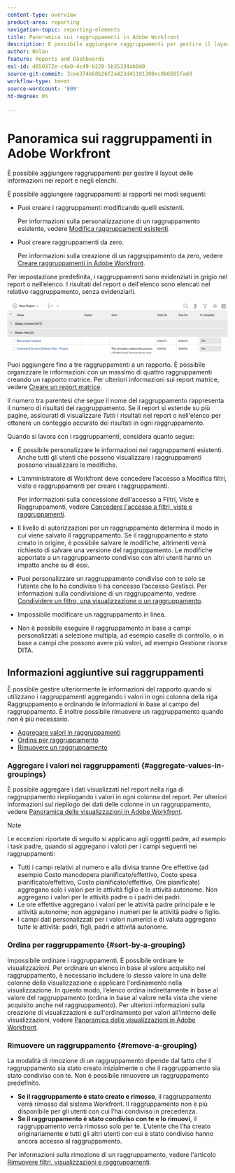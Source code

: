 ```yaml
---
content-type: overview
product-area: reporting
navigation-topic: reporting-elements
title: Panoramica sui raggruppamenti in Adobe Workfront
description: È possibile aggiungere raggruppamenti per gestire il layout delle informazioni nei report e negli elenchi.
author: Nolan
feature: Reports and Dashboards
exl-id: d050372e-c4a0-4c49-b220-5b35334ab8d0
source-git-commit: 3cee374b68b26f2a423d41101300ec8b6685fadd
workflow-type: tm+mt
source-wordcount: '809'
ht-degree: 0%

---
```


# Panoramica sui raggruppamenti in Adobe Workfront

<!-- Audited: 11/2024 -->

<!--(NOTE: This article was supposed to be replaced by "Groupings overview", but decided to keep this here because this is linked in too many places. "Create groupings" and "Edit existing groupings" have been added also (with videos) to replace portions of the old content here.)-->

È possibile aggiungere raggruppamenti per gestire il layout delle informazioni nei report e negli elenchi.

È possibile aggiungere raggruppamenti ai rapporti nei modi seguenti:

* Puoi creare i raggruppamenti modificando quelli esistenti.

  Per informazioni sulla personalizzazione di un raggruppamento esistente, vedere [Modifica raggruppamenti esistenti](../../../reports-and-dashboards/reports/reporting-elements/edit-existing-groupings.md).

* Puoi creare raggruppamenti da zero.

  Per informazioni sulla creazione di un raggruppamento da zero, vedere [Creare raggruppamenti in Adobe Workfront](../../../reports-and-dashboards/reports/reporting-elements/create-groupings.md).

Per impostazione predefinita, i raggruppamenti sono evidenziati in grigio nel report o nell’elenco. I risultati del report o dell&#39;elenco sono elencati nel relativo raggruppamento, senza evidenziarli.

![Esempio di raggruppamenti](assets/grouping-example-blue.png)

Puoi aggiungere fino a tre raggruppamenti a un rapporto. È possibile organizzare le informazioni con un massimo di quattro raggruppamenti creando un rapporto matrice. Per ulteriori informazioni sui report matrice, vedere [Creare un report matrice](../../../reports-and-dashboards/reports/creating-and-managing-reports/create-matrix-report.md).

Il numero tra parentesi che segue il nome del raggruppamento rappresenta il numero di risultati del raggruppamento. Se il report si estende su più pagine, assicurati di visualizzare *Tutti* i risultati nel report o nell&#39;elenco per ottenere un conteggio accurato dei risultati in ogni raggruppamento.

Quando si lavora con i raggruppamenti, considera quanto segue:

* È possibile personalizzare le informazioni nei raggruppamenti esistenti. Anche tutti gli utenti che possono visualizzare i raggruppamenti possono visualizzare le modifiche.
* L’amministratore di Workfront deve concedere l’accesso a Modifica filtri, viste e raggruppamenti per creare i raggruppamenti.

  Per informazioni sulla concessione dell&#39;accesso a Filtri, Viste e Raggruppamenti, vedere [Concedere l&#39;accesso a filtri, viste e raggruppamenti](../../../administration-and-setup/add-users/configure-and-grant-access/grant-access-fvg.md).

* Il livello di autorizzazioni per un raggruppamento determina il modo in cui viene salvato il raggruppamento. Se il raggruppamento è stato creato in origine, è possibile salvare le modifiche, altrimenti verrà richiesto di salvare una versione del raggruppamento. Le modifiche apportate a un raggruppamento condiviso con altri utenti hanno un impatto anche su di essi.
* Puoi personalizzare un raggruppamento condiviso con te solo se l’utente che lo ha condiviso ti ha concesso l’accesso Gestisci. Per informazioni sulla condivisione di un raggruppamento, vedere [Condividere un filtro, una visualizzazione o un raggruppamento](../../../reports-and-dashboards/reports/reporting-elements/share-filter-view-grouping.md).
* Impossibile modificare un raggruppamento in linea.
* Non è possibile eseguire il raggruppamento in base a campi personalizzati a selezione multipla, ad esempio caselle di controllo, o in base a campi che possono avere più valori, ad esempio Gestione risorse DITA.

## Informazioni aggiuntive sui raggruppamenti

È possibile gestire ulteriormente le informazioni del rapporto quando si utilizzano i raggruppamenti aggregando i valori in ogni colonna della riga Raggruppamento e ordinando le informazioni in base al campo del raggruppamento. È inoltre possibile rimuovere un raggruppamento quando non è più necessario.

* [Aggregare valori in raggruppamenti](#aggregate-values-in-groupings)
* [Ordina per raggruppamento](#sort-by-a-grouping)
* [Rimuovere un raggruppamento](#remove-a-grouping)

### Aggregare i valori nei raggruppamenti {#aggregate-values-in-groupings}

È possibile aggregare i dati visualizzati nel report nella riga di raggruppamento riepilogando i valori in ogni colonna del report. Per ulteriori informazioni sul riepilogo dei dati delle colonne in un raggruppamento, vedere [Panoramica delle visualizzazioni in Adobe Workfront](../../../reports-and-dashboards/reports/reporting-elements/views-overview.md).

>[!NOTE]
>
>Le eccezioni riportate di seguito si applicano agli oggetti padre, ad esempio i task padre, quando si aggregano i valori per i campi seguenti nei raggruppamenti:
>
>* Tutti i campi relativi al numero e alla divisa tranne Ore effettive (ad esempio Costo manodopera pianificato/effettivo, Costo spesa pianificato/effettivo, Costo pianificato/effettivo, Ore pianificate) aggregano solo i valori per le attività figlio e le attività autonome. Non aggregano i valori per le attività padre o i padri dei padri.
>* Le ore effettive aggregano i valori per le attività padre principale e le attività autonome; non aggregano i numeri per le attività padre o figlio.
>* I campi dati personalizzati per i valori numerici e di valuta aggregano tutte le attività: padri, figli, padri e attività autonome.

### Ordina per raggruppamento {#sort-by-a-grouping}

Impossibile ordinare i raggruppamenti. È possibile ordinare le visualizzazioni. Per ordinare un elenco in base al valore acquisito nel raggruppamento, è necessario includere lo stesso valore in una delle colonne della visualizzazione e applicare l&#39;ordinamento nella visualizzazione. In questo modo, l’elenco ordina indirettamente in base al valore del raggruppamento (ordina in base al valore nella vista che viene acquisito anche nel raggruppamento). Per ulteriori informazioni sulla creazione di visualizzazioni e sull&#39;ordinamento per valori all&#39;interno delle visualizzazioni, vedere [Panoramica delle visualizzazioni in Adobe Workfront](../../../reports-and-dashboards/reports/reporting-elements/views-overview.md).

### Rimuovere un raggruppamento {#remove-a-grouping}

La modalità di rimozione di un raggruppamento dipende dal fatto che il raggruppamento sia stato creato inizialmente o che il raggruppamento sia stato condiviso con te. Non è possibile rimuovere un raggruppamento predefinito.

* **Se il raggruppamento è stato creato e rimosso**, il raggruppamento verrà rimosso dal sistema Workfront. Il raggruppamento non è più disponibile per gli utenti con cui l’hai condiviso in precedenza.
* **Se il raggruppamento è stato condiviso con te e lo rimuovi**, il raggruppamento verrà rimosso solo per te. L’utente che l’ha creato originariamente e tutti gli altri utenti con cui è stato condiviso hanno ancora accesso al raggruppamento.

Per informazioni sulla rimozione di un raggruppamento, vedere l&#39;articolo [Rimuovere filtri, visualizzazioni e raggruppamenti](../../../reports-and-dashboards/reports/reporting-elements/remove-filters-views-groupings.md).
